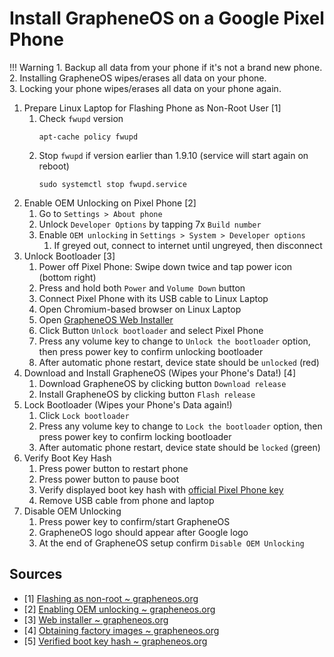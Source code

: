 # Install GrapheneOS on a Google Pixel Phone

!!! Warning
    1. Backup all data from your phone if it's not a brand new phone.<br>
    2. Installing GrapheneOS wipes/erases all data on your phone.<br>
    3. Locking your phone wipes/erases all data on your phone again.

1. Prepare Linux Laptop for Flashing Phone as Non-Root User [1]
    1. Check `fwupd` version
        ```
        apt-cache policy fwupd
        ```
    2. Stop `fwupd` if version earlier than 1.9.10 (service will start again on reboot)
        ```
        sudo systemctl stop fwupd.service
        ```
2. Enable OEM Unlocking on Pixel Phone [2]
    1. Go to `Settings > About phone`
    2. Unlock `Developer Options` by tapping 7x `Build number`
    3. Enable `OEM unlocking` in `Settings > System > Developer options`
        1. If greyed out, connect to internet until ungreyed, then disconnect
3. Unlock Bootloader [3]
    1. Power off Pixel Phone: Swipe down twice and tap power icon (bottom right)
    2. Press and hold both `Power` and `Volume Down` button
    3. Connect Pixel Phone with its USB cable to Linux Laptop
    4. Open Chromium-based browser on Linux Laptop
    5. Open [GrapheneOS Web Installer](https://grapheneos.org/install/web#unlocking-the-bootloader)
    6. Click Button `Unlock bootloader` and select Pixel Phone
    7. Press any volume key to change to `Unlock the bootloader` option, then press power key to confirm unlocking bootloader
    8. After automatic phone restart, device state should be `unlocked` (red)
4. Download and Install GrapheneOS (Wipes your Phone's Data!) [4]
    1. Download GrapheneOS by clicking button `Download release`
    2. Install GrapheneOS by clicking button `Flash release`
5. Lock Bootloader (Wipes your Phone's Data again!)
    1. Click `Lock bootloader`
    2. Press any volume key to change to `Lock the bootloader` option, then press power key to confirm locking bootloader
    3. After automatic phone restart, device state should be `locked` (green)
6. Verify Boot Key Hash
    1. Press power button to restart phone
    2. Press power button to pause boot
    3. Verify displayed boot key hash with [official Pixel Phone key](https://grapheneos.org/install/web#verified-boot-key-hash)
    4. Remove USB cable from phone and laptop
7. Disable OEM Unlocking
    1. Press power key to confirm/start GrapheneOS
    2. GrapheneOS logo should appear after Google logo
    3. At the end of GrapheneOS setup confirm `Disable OEM Unlocking`

## Sources

- [1] [Flashing as non-root ~ grapheneos.org](https://grapheneos.org/install/web#flashing-as-non-root)
- [2] [Enabling OEM unlocking ~ grapheneos.org](https://grapheneos.org/install/web#enabling-oem-unlocking)
- [3] [Web installer ~ grapheneos.org](https://grapheneos.org/install/web#web-install)
- [4] [Obtaining factory images ~ grapheneos.org](https://grapheneos.org/install/web#obtaining-factory-images)
- [5] [Verified boot key hash ~ grapheneos.org](https://grapheneos.org/install/web#verified-boot-key-hash)
